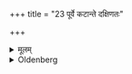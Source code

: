 +++
title = "23 पूर्वे कटान्ते दक्षिणतः"

+++

<details><summary>मूलम्</summary>

पूर्वे कटान्ते दक्षिणतः पाणिग्राहस्यो-पविशति २३
</details>

<details><summary>Oldenberg</summary>

23. On the east end of the rush-mat she sits down to the right of the bridegroom.
</details>
